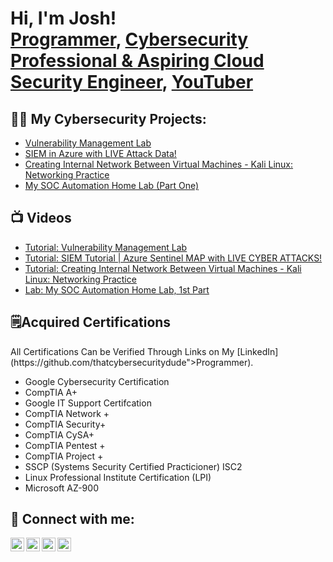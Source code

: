<h1>Hi, I'm Josh! <br/><a href="https://github.com/thatcybersecuritydude">Programmer</a>, <a href="https://www.linkedin.com/in/thatcybersecuritydude/">Cybersecurity Professional & Aspiring Cloud Security Engineer</a>, <a  href="https://www.youtube.com/watch?v=HJkKBxUGBiE&t=302s">YouTuber</a></h1>



<h2>👨‍💻 My Cybersecurity Projects:</h2>


  - [Vulnerability Management Lab](https://github.com/thatcybersecuritydude/vulnerability-management-lab-)
  - [SIEM in Azure with LIVE Attack Data!](https://github.com/thatcybersecuritydude/AzureSIEMGeoLocation)
  - [Creating Internal Network Between Virtual Machines - Kali Linux: Networking Practice](https://github.com/thatcybersecuritydude/CreateInternalNetworkBetweenVMs/tree/main)
  - [My SOC Automation Home Lab (Part One)](https://github.com/thatcybersecuritydude/SOCAutomationProject)



<h2>📺 Videos</h2>

  - [Tutorial: Vulnerability Management Lab](https://github.com/thatcybersecuritydude/LABURL)
  - [Tutorial: SIEM Tutorial | Azure Sentinel MAP with LIVE CYBER ATTACKS!](https://www.youtube.com/watch?v=HJkKBxUGBiE)
  - [Tutorial: Creating Internal Network Between Virtual Machines - Kali Linux: Networking Practice](https://www.youtube.com/watch?v=Zi2vE54___Q)
  - [Lab: My SOC Automation Home Lab, 1st Part](https://www.youtube.com/watch?v=UJeXcJ59xvY)

<h2>🗒️Acquired Certifications </h2>
All Certifications Can be Verified Through Links on My [LinkedIn](https://github.com/thatcybersecuritydude">Programmer).
</p>

  - Google Cybersecurity Certification
  - CompTIA A+ 
  - Google IT Support Certifcation
  - CompTIA Network + 
  - CompTIA Security+
  - CompTIA CySA+
  - CompTIA Pentest +
  - CompTIA Project +
  - SSCP (Systems Security Certified Practicioner) ISC2
  - Linux Professional Institute Certification (LPI)
  - Microsoft AZ-900 
 




<h2> 🤳 Connect with me:</h2>

[<img align="left" alt="JoshMadakor | YouTube" width="22px" src="https://cdn.jsdelivr.net/npm/simple-icons@v3/icons/youtube.svg" />][youtube]
[<img align="left" alt="JoshMadakor | Twitter" width="22px" src="https://cdn.jsdelivr.net/npm/simple-icons@v3/icons/twitter.svg" />][twitter]
[<img align="left" alt="JoshMadakor | LinkedIn" width="22px" src="https://cdn.jsdelivr.net/npm/simple-icons@v3/icons/linkedin.svg" />][linkedin]
[<img align="left" alt="JoshMadakor | Instagram" width="22px" src="https://cdn.jsdelivr.net/npm/simple-icons@v3/icons/instagram.svg" />][instagram]

[twitter]: https://twitter.com/
[youtube]: https://www.youtube.com/
[instagram]: https://www.instagram.com/
[linkedin]: https://linkedin.com/in/thatcybersecuritydude

<!--
**joshmadakor1/joshmadakor1** is a ✨ _special_ ✨ repository because its `README.md` (this file) appears on your GitHub profile.

Here are some ideas to get you started:

- 🔭 I’m currently working on ...
- 🌱 I’m currently learning ...
- 👯 I’m looking to collaborate on ...
- 🤔 I’m looking for help with ...
- 💬 Ask me about ...
- 📫 How to reach me: ...
- 😄 Pronouns: ...
- ⚡ Fun fact: ...
-->
